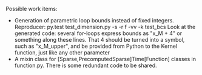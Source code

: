 Possible work items:

* Generation of parametric loop bounds instead of fixed integers.
  Reproducer: py.test test_dimension.py -s -r f -vv -k test_bcs
  Look at the generated code: several for-loops express bounds as
  "x_M + 4" or something along these lines. That 4 should be turned
  into a symbol, such as "x_M_upper", and be provided from Python
  to the Kernel function, just like any other parameter
* A mixin class for [Sparse,PrecomputedSparse]Time[Function] classes
  in function.py. There is some redundant code to be shared.
